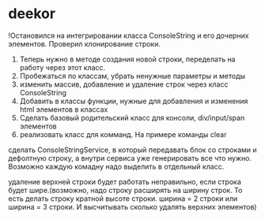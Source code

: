 # deekor

!Остановился на интегрировании класса ConsoleString и его дочерних элементов. Проверил клонирование строки.
1. Теперь нужно в методе создания новой строки, переделать на работу через этот класс.
2. Пробежаться по классам, убрать ненужные параметры и методы
3. изменить массив, добавление и удаление строк через класс ConsoleString
4. Добавить в классы функции, нужные для добавления и изменения html элементов в классах
5. Сделать базовый родительский класс для консоли, div/input/span элементов
6. реализовать класс для комманд. На примере команды clear


сделать ConsoleStringService, в который передавать блок со строками и дефолтную строку, а внутри сервиса уже генерировать
все что нужно.
Возможно каждую комадну надо выделить в отдельный класс.

удаление верхней строки будет работать неправильно, если строка будет шире.(возможно, надо строку расширять на ширину строк. 
То есть делать строку кратной высоте строки. ширина = 2 строки или ширина = 3 строки. И высчитывать сколько удалять верхних элементов)